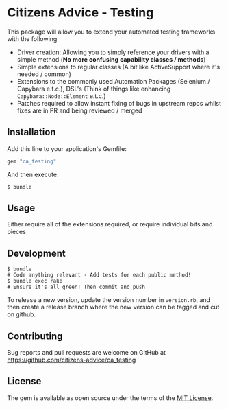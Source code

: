 # Citizens Advice - Testing

This package will allow you to extend your automated testing frameworks with the following
- Driver creation: Allowing you to simply reference your drivers with a simple method
(**No more confusing capability classes / methods**)
- Simple extensions to regular classes (A bit like ActiveSupport where it's needed / common)
- Extensions to the commonly used Automation Packages (Selenium / Capybara e.t.c.), DSL's
(Think of things like enhancing `Capybara::Node::Element` e.t.c.)
- Patches required to allow instant fixing of bugs in upstream repos whilst fixes are
in PR and being reviewed / merged

## Installation

Add this line to your application's Gemfile:

```ruby
gem "ca_testing"
```

And then execute:

    $ bundle

## Usage

Either require all of the extensions required, or require individual bits and pieces

## Development

```
$ bundle
# Code anything relevant - Add tests for each public method!
$ bundle exec rake
# Ensure it's all green! Then commit and push
```

To release a new version, update the version number in `version.rb`, and then
create a release branch where the new version can be tagged and cut on github.

## Contributing

Bug reports and pull requests are welcome on GitHub at
https://github.com/citizens-advice/ca_testing

## License

The gem is available as open source under the terms of the
[MIT License](https://opensource.org/licenses/MIT).
